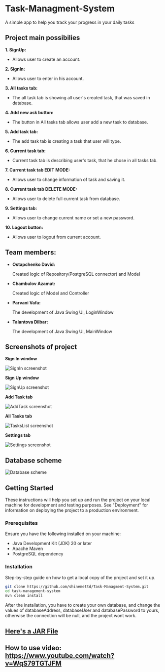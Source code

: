 # Task-Managment-System

A simple app to help you track your progress in your daily tasks

## Project main possibilies

**1. SignUp:**
  - Allows user to create an account.
    
**2. SignIn:**
  - Allows user to enter in his account.
    
**3. All tasks tab:**
  - The all task tab is showing all user's created task, that was saved in database.

**4. Add new ask button:**
  - The button in All tasks tab allows user add a new task to database.

**5. Add task tab:**
  - The add task tab is creating a task that user will type.
    
**6. Current task tab:**
  - Current task tab is describing user's task, that he chose in all tasks tab.

**7. Current task tab EDIT MODE:**
  - Allows user to change information of task and saving it.

**8. Current task tab DELETE MODE:**
  - Allows user to delete full current task from database.

**9. Settings tab:**
  - Allows user to change current name or set a new password.

**10. Logout button:**
  - Allows user to logout from current account.

## Team members:
- **Ostapchenko David:**

  Created logic of Repository(PostgreSQL connector) and Model
- **Chambulov Azamat:**

  Created logic of Model and Controller
- **Parvani Vafa:**

  The development of Java Swing UI, LoginWindow
- **Talantova Dilbar:**

  The development of Java Swing UI, MainWindow


## Screenshots of project

**Sign In window**

![SignIn screenshot](https://sun9-2.userapi.com/impg/XKwnLqgQqw5v8bi4tYgYHl0mUEwtQ2riJhhmkQ/vZxP-SNOALI.jpg?size=426x259&quality=96&sign=549d8fa803d3e72ec6623301c8e20459)

**Sign Up window**

![SignUp screenshot](https://sun9-43.userapi.com/impg/Qm87QMevWOBOVv3qZJnqHJErPjrVDcz-Ztav7w/tMfiU9jJIuE.jpg?size=380x388&quality=96&sign=1d504ac8ee8afb0efe44903adfd93e9a)

**Add Task tab**

![AddTask screenshot](https://sun9-9.userapi.com/impg/B64toRnjrGWGdyu1kh-HX4ewqGG8urYOgKP8ww/FMaFhpok2J4.jpg?size=1258x668&quality=96&sign=c126602dfdd95694477cef3d2a50ac48)

**All Tasks tab**

![TasksList screenshot](https://sun9-17.userapi.com/impg/XXyAbAfrKW9p2FbbeZsuq65hX81b6IeAiPfZUA/1Qx1Q2sggfM.jpg?size=1264x681&quality=96&sign=d99ef9e8ce5bdf123ef9e9e0f2625d92)

**Settings tab**

![Settings screenshot](https://sun9-58.userapi.com/impg/iSRjdHbiv2Kxxd1kLKu6IbsdSUUOXavJJI0MIA/awqewRQfsDY.jpg?size=1261x679&quality=96&sign=41472817c0b9e9cda0c4a05130f2b491)


## Database scheme

![Database scheme](https://sun9-33.userapi.com/impg/n2AmWlHBQQVTa-7XIka1CiDeMBgPrYz4w8EQHA/l3QXUo8tnDA.jpg?size=1140x661&quality=96&sign=d6b8d846bde7ae9d493a030316dad1ed)


## Getting Started

These instructions will help you set up and run the project on your local machine for development and testing purposes. See "Deployment" for information on deploying the project to a production environment.


### Prerequisites

Ensure you have the following installed on your machine:

- Java Development Kit (JDK) 20 or later
- Apache Maven 
- PostgreSQL dependency

### Installation

Step-by-step guide on how to get a local copy of the project and set it up.

```bash
git clone https://github.com/shinemettd/Task-Managment-System.git
cd task-management-system
mvn clean install

```
After the installation, you have to create your own database, and change the values of databaseAddress, databaseUser and databasePassword to yours, otherwise the connection will be null, and the project wont work.

## **[Here's a JAR File ](https://drive.google.com/file/d/1ch_p7Ccu45q1pntxhc-DBvoVbA0nVUO)**

## How to use video: https://www.youtube.com/watch?v=WqS79TGTJFM


